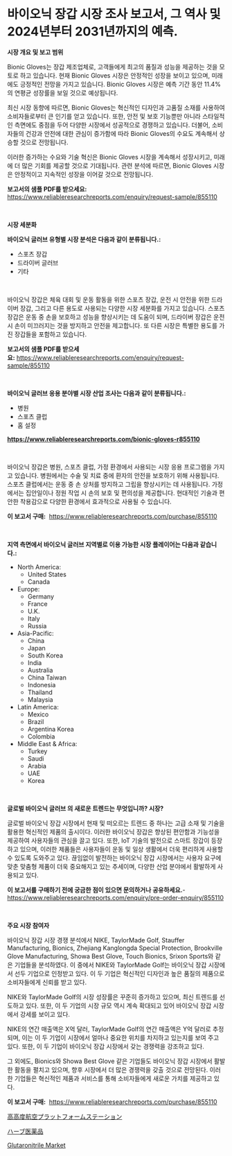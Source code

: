 <p><h1>바이오닉 장갑 시장 조사 보고서, 그 역사 및 2024년부터 2031년까지의 예측.</h1></p><p><strong>시장 개요 및 보고 범위</strong></p>
<p><p>Bionic Gloves는 장갑 제조업체로, 고객들에게 최고의 품질과 성능을 제공하는 것을 모토로 하고 있습니다. 현재 Bionic Gloves 시장은 안정적인 성장을 보이고 있으며, 미래에도 긍정적인 전망을 가지고 있습니다. Bionic Gloves 시장은 예측 기간 동안 11.4%의 연평균 성장률을 보일 것으로 예상됩니다. </p><p>최신 시장 동향에 따르면, Bionic Gloves는 혁신적인 디자인과 고품질 소재를 사용하여 소비자들로부터 큰 인기를 얻고 있습니다. 또한, 안전 및 보호 기능뿐만 아니라 스타일적인 측면에도 중점을 두어 다양한 시장에서 성공적으로 경쟁하고 있습니다. 더불어, 소비자들의 건강과 안전에 대한 관심이 증가함에 따라 Bionic Gloves의 수요도 계속해서 상승할 것으로 전망됩니다.</p><p>이러한 증가하는 수요와 기술 혁신은 Bionic Gloves 시장을 계속해서 성장시키고, 미래에 더 많은 기회를 제공할 것으로 기대됩니다. 관련 분석에 따르면, Bionic Gloves 시장은 안정적이고 지속적인 성장을 이어갈 것으로 전망됩니다.</p></p>
<p><strong>보고서의 샘플 PDF를 받으세요:</strong> <a href="https://www.reliableresearchreports.com/enquiry/request-sample/855110">https://www.reliableresearchreports.com/enquiry/request-sample/855110</a></p>
<p>&nbsp;</p>
<p><strong>시장 세분화</strong></p>
<p><strong>바이오닉 글러브 유형별 시장 분석은 다음과 같이 분류됩니다.:</strong></p>
<p><ul><li>스포츠 장갑</li><li>드라이버 글러브</li><li>기타</li></ul></p>
<p>&nbsp;</p>
<p><p>바이오닉 장갑은 체육 대회 및 운동 활동을 위한 스포츠 장갑, 운전 시 안전을 위한 드라이버 장갑, 그리고 다른 용도로 사용되는 다양한 시장 세분화를 가지고 있습니다. 스포츠 장갑은 운동 중 손을 보호하고 성능을 향상시키는 데 도움이 되며, 드라이버 장갑은 운전 시 손이 미끄러지는 것을 방지하고 안전을 제고합니다. 또 다른 시장은 특별한 용도를 가진 장갑들을 포함하고 있습니다.</p></p>
<p><strong>보고서의 샘플 PDF를 받으세요:</strong>&nbsp;<a href="https://www.reliableresearchreports.com/enquiry/request-sample/855110">https://www.reliableresearchreports.com/enquiry/request-sample/855110</a></p>
<p>&nbsp;</p>
<p><strong> 바이오닉 글러브 응용 분야별 시장 산업 조사는 다음과 같이 분류됩니다.:</strong></p>
<p><ul><li>병원</li><li>스포츠 클럽</li><li>홈 설정</li></ul></p>
<p><strong><a href="https://www.reliableresearchreports.com/bionic-gloves-r855110">https://www.reliableresearchreports.com/bionic-gloves-r855110</a></strong></p>
<p>&nbsp;</p>
<p><p>바이오닉 장갑은 병원, 스포츠 클럽, 가정 환경에서 사용되는 시장 응용 프로그램을 가지고 있습니다. 병원에서는 수술 및 치료 중에 환자의 안전을 보호하기 위해 사용됩니다. 스포츠 클럽에서는 운동 중 손 상처를 방지하고 그립을 향상시키는 데 사용됩니다. 가정에서는 집안일이나 정원 작업 시 손의 보호 및 편의성을 제공합니다. 현대적인 기술과 편안한 착용감으로 다양한 환경에서 효과적으로 사용될 수 있습니다.</p></p>
<p><strong>이 보고서 구매:</strong>&nbsp; <a href="https://www.reliableresearchreports.com/purchase/855110">https://www.reliableresearchreports.com/purchase/855110</a></p>
<p>&nbsp;</p>
<p><strong>지역 측면에서 바이오닉 글러브 지역별로 이용 가능한 시장 플레이어는 다음과 같습니다.:</strong></p>
<p><ul>
    <li>
        North America:
        <ul>
            <li>United States</li>
            <li>Canada</li>
        </ul>
    </li>
    <li>
        Europe:
        <ul>
            <li>Germany</li>
            <li>France</li>
            <li>U.K.</li>
            <li>Italy</li>
            <li>Russia</li>
        </ul>
    </li>
    <li>
        Asia-Pacific:
        <ul>
            <li>China</li>
            <li>Japan</li>
            <li>South Korea</li>
            <li>India</li>
            <li>Australia</li>
            <li>China Taiwan</li>
            <li>Indonesia</li>
            <li>Thailand</li>
            <li>Malaysia</li>
        </ul>
    </li>
    <li>
        Latin America:
        <ul>
            <li>Mexico</li>
            <li>Brazil</li>
            <li>Argentina Korea</li>
            <li>Colombia</li>
        </ul>
    </li>
    <li>
        Middle East & Africa:
        <ul>
            <li>Turkey</li>
            <li>Saudi</li>
            <li>Arabia</li>
            <li>UAE</li>
            <li>Korea</li>
        </ul>
    </li>
    </ul></p>
<p>&nbsp;</p>
<p><strong>글로벌 바이오닉 글러브 의 새로운 트렌드는 무엇입니까? 시장?</strong></p>
<p><p>글로벌 바이오닉 장갑 시장에서 현재 및 떠오르는 트렌드 중 하나는 고급 소재 및 기술을 활용한 혁신적인 제품의 출시이다. 이러한 바이오닉 장갑은 향상된 편안함과 기능성을 제공하여 사용자들의 관심을 끌고 있다. 또한, IoT 기술의 발전으로 스마트 장갑이 등장하고 있으며, 이러한 제품들은 사용자들이 운동 및 일상 생활에서 더욱 편리하게 사용할 수 있도록 도와주고 있다. 끊임없이 발전하는 바이오닉 장갑 시장에서는 사용자 요구에 맞춘 맞춤형 제품이 더욱 중요해지고 있는 추세이며, 다양한 산업 분야에서 활발하게 사용되고 있다.</p></p>
<p><strong>이 보고서를 구매하기 전에 궁금한 점이 있으면 문의하거나 공유하세요.</strong>- <a href="https://www.reliableresearchreports.com/enquiry/pre-order-enquiry/855110">https://www.reliableresearchreports.com/enquiry/pre-order-enquiry/855110</a></p>
<p>&nbsp;</p>
<p><strong>주요 시장 참여자</strong></p>
<p><p>바이오닉 장갑 시장 경쟁 분석에서 NIKE, TaylorMade Golf, Stauffer Manufacturing, Bionics, Zhejiang Kanglongda Special Protection, Brookville Glove Manufacturing, Showa Best Glove, Touch Bionics, Srixon Sports와 같은 기업들을 분석하였다. 이 중에서 NIKE와 TaylorMade Golf는 바이오닉 장갑 시장에서 선두 기업으로 인정받고 있다. 이 두 기업은 혁신적인 디자인과 높은 품질의 제품으로 소비자들에게 신뢰를 받고 있다.</p><p>NIKE와 TaylorMade Golf의 시장 성장률은 꾸준히 증가하고 있으며, 최신 트렌드를 선도하고 있다. 또한, 이 두 기업의 시장 규모 역시 계속 확대되고 있어 바이오닉 장갑 시장에서 강세를 보이고 있다.</p><p>NIKE의 연간 매출액은 X억 달러, TaylorMade Golf의 연간 매출액은 Y억 달러로 추정되며, 이는 이 두 기업이 시장에서 얼마나 중요한 위치를 차지하고 있는지를 보여 주고 있다. 또한, 이 두 기업이 바이오닉 장갑 시장에서 갖는 경쟁력을 강조하고 있다.</p><p>그 외에도, Bionics와 Showa Best Glove 같은 기업들도 바이오닉 장갑 시장에서 활발한 활동을 펼치고 있으며, 향후 시장에서 더 많은 경쟁력을 갖출 것으로 전망된다. 이러한 기업들은 혁신적인 제품과 서비스를 통해 소비자들에게 새로운 가치를 제공하고 있다.</p></p>
<p><strong>이 보고서 구매:</strong>&nbsp;&nbsp;<a href="https://www.reliableresearchreports.com/purchase/855110">https://www.reliableresearchreports.com/purchase/855110</a></p>
<p><p><a href="https://medium.com/@ronaldowens626/%E9%AB%98%E9%AB%98%E5%BA%A6%E8%88%AA%E7%A9%BA%E3%83%97%E3%83%A9%E3%83%83%E3%83%88%E3%83%95%E3%82%A9%E3%83%BC%E3%83%A0%E3%82%B9%E3%83%86%E3%83%BC%E3%82%B7%E3%83%A7%E3%83%B3%E5%B8%82%E5%A0%B4-2031%E5%B9%B4%E3%81%BE%E3%81%A7%E3%81%AE%E6%88%90%E5%8A%9F%E3%81%97%E3%81%9F%E3%83%93%E3%82%B8%E3%83%8D%E3%82%B9%E6%88%A6%E7%95%A5%E3%81%AE%E9%8D%B5%E3%82%92%E4%BA%88%E6%B8%AC-95474fe1224b">高高度航空プラットフォームステーション</a></p><p><a href="https://medium.com/@ronaldowens626/%E3%83%8F%E3%83%BC%E3%83%96%E5%8C%BB%E8%96%AC%E8%A3%BD%E5%93%81%E5%B8%82%E5%A0%B4%E3%81%AE%E3%82%A4%E3%83%B3%E3%82%B5%E3%82%A4%E3%83%88-%E5%B8%82%E5%A0%B4%E3%81%AE%E3%83%88%E3%83%AC%E3%83%B3%E3%83%89-%E6%88%90%E9%95%B7-2024%E5%B9%B4%E3%81%8B%E3%82%892031%E5%B9%B4%E3%81%AE%E4%BA%88%E6%B8%AC-2a4b0a9b975b">ハーブ医薬品</a></p><p><a href="https://lydian-appliance-61d.notion.site/Glutaronitrile-Market-Size-Share-Trends-Analysis-Report-By-Application-Regional-Outlook-Competi-964ba0db00844785b1a225492172381d">Glutaronitrile Market</a></p></p>